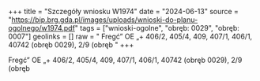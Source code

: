 +++
title = "Szczegóły wniosku W1974"
date = "2024-06-13"
source = "https://bip.brg.gda.pl/images/uploads/wnioski-do-planu-ogolnego/w1974.pdf"
tags = ["wnioski-ogolne", "obręb: 0029", "obręb: 0007"]
geolinks = []
raw = " Fregć” OE „+ 406/2, 405/4, 409, 407/1, 406/1, 40742 (obręb 0029), 2/9 (obręb "
+++

 Fregć” OE „+ 406/2, 405/4, 409, 407/1, 406/1, 40742 (obręb 0029), 2/9 (obręb



